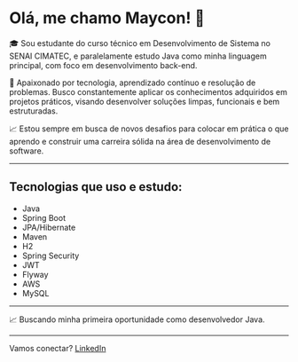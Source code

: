 # Olá, me chamo Maycon! 👋

🎓 Sou estudante do curso técnico em Desenvolvimento de Sistema no SENAI CIMATEC, e paralelamente estudo Java como minha linguagem principal, com foco em desenvolvimento back-end.

🚀 Apaixonado por tecnologia, aprendizado contínuo e resolução de problemas. Busco constantemente aplicar os conhecimentos adquiridos em projetos práticos, visando desenvolver soluções limpas, funcionais e bem estruturadas.

📈 Estou sempre em busca de novos desafios para colocar em prática o que aprendo e construir uma carreira sólida na área de desenvolvimento de software.

---

## Tecnologias que uso e estudo:

- Java  
- Spring Boot  
- JPA/Hibernate  
- Maven  
- H2  
- Spring Security  
- JWT  
- Flyway  
- AWS  
- MySQL  

---

📈 Buscando minha primeira oportunidade como desenvolvedor Java.

---

Vamos conectar? 
[LinkedIn]((https://www.linkedin.com/in/maycon-vieira-350b19304/))
